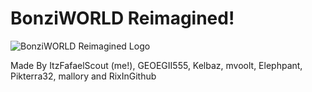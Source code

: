 # BonziWORLD Reimagined!
![BonziWORLD Reimagined Logo](https://raw.githubusercontent.com/heyjoeway/BonziWORLD/refs/heads/master/src/www/img/readme/logo.png)

Made By ItzFafaelScout (me!), GEOEGII555, Kelbaz, mvoolt, Elephpant, Pikterra32, mallory and RixInGithub
